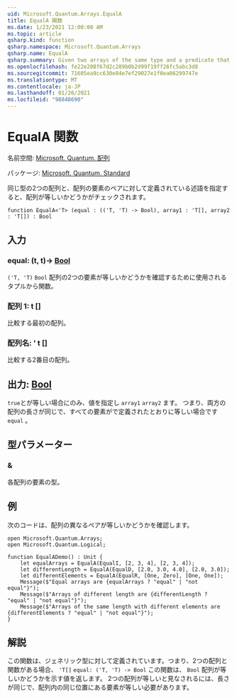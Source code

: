 ```yaml
---
uid: Microsoft.Quantum.Arrays.EqualA
title: EqualA 関数
ms.date: 1/23/2021 12:00:00 AM
ms.topic: article
qsharp.kind: function
qsharp.namespace: Microsoft.Quantum.Arrays
qsharp.name: EqualA
qsharp.summary: Given two arrays of the same type and a predicate that is defined for pairs of elements of the arrays, checks whether the arrays are equal.
ms.openlocfilehash: fe22e208f67d2c289b0b2d99f19ff26fc5abc3d8
ms.sourcegitcommit: 71605ea9cc630e84e7ef29027e1f0ea06299747e
ms.translationtype: MT
ms.contentlocale: ja-JP
ms.lasthandoff: 01/26/2021
ms.locfileid: "98848690"
---
```

# <a name="equala-function"></a>EqualA 関数

名前空間: [Microsoft. Quantum. 配列](xref:Microsoft.Quantum.Arrays)

パッケージ: [Microsoft. Quantum. Standard](https://nuget.org/packages/Microsoft.Quantum.Standard)


同じ型の2つの配列と、配列の要素のペアに対して定義されている述語を指定すると、配列が等しいかどうかがチェックされます。

```qsharp
function EqualA<'T> (equal : (('T, 'T) -> Bool), array1 : 'T[], array2 : 'T[]) : Bool
```


## <a name="input"></a>入力

### <a name="equal--tt---bool"></a>equal: (t, t)-> [Bool](xref:microsoft.quantum.lang-ref.bool)

`('T, 'T)` `Bool` 配列の2つの要素が等しいかどうかを確認するために使用されるタプルから関数。


### <a name="array1--t"></a>配列 1: t []

比較する最初の配列。


### <a name="array2--t"></a>配列名: ' t []

比較する2番目の配列。



## <a name="output--bool"></a>出力: [Bool](xref:microsoft.quantum.lang-ref.bool)

`true`とが等しい場合にのみ、値を指定し `array1` `array2` ます。
つまり、両方の配列の長さが同じで、すべての要素がで定義されたとおりに等しい場合です `equal` 。

## <a name="type-parameters"></a>型パラメーター

### <a name="t"></a>&

各配列の要素の型。

## <a name="example"></a>例

次のコードは、配列の異なるペアが等しいかどうかを確認します。

```qsharp
open Microsoft.Quantum.Arrays;
open Microsoft.Quantum.Logical;

function EqualADemo() : Unit {
    let equalArrays = EqualA(EqualI, [2, 3, 4], [2, 3, 4]);
    let differentLength = EqualA(EqualD, [2.0, 3.0, 4.0], [2.0, 3.0]);
    let differentElements = EqualA(EqualR, [One, Zero], [One, One]);
    Message($"Equal arrays are {equalArrays ? "equal" | "not equal"}");
    Message($"Arrays of different length are {differentLength ? "equal" | "not equal"}");
    Message($"Arrays of the same length with different elements are {differentElements ? "equal" | "not equal"}");
}
```

## <a name="remarks"></a>解説

この関数は、ジェネリック型に対して定義されています。つまり、2つの配列と関数がある場合、 `'T[]` `equal: ('T, 'T) -> Bool` この関数は、 `Bool` 配列が等しいかどうかを示す値を返します。
2つの配列が等しいと見なされるには、長さが同じで、配列内の同じ位置にある要素が等しい必要があります。